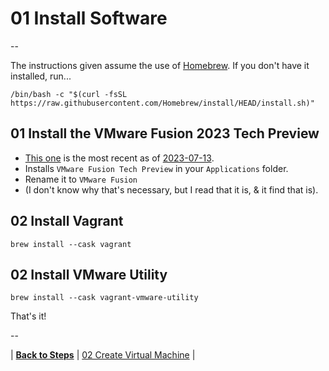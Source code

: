 # 01 Install Software

--

The instructions given assume the use of [Homebrew](https://brew.sh). If you don't have it installed, run...

```
/bin/bash -c "$(curl -fsSL https://raw.githubusercontent.com/Homebrew/install/HEAD/install.sh)"
```

## 01 Install the VMware Fusion 2023 Tech Preview

* [This one](https://customerconnect.vmware.com/downloads/get-download?downloadGroup=FUS-TP2023) is the most recent as of [2023-07-13](https://blogs.vmware.com/teamfusion/2023/07/vmware-fusion-2023-tech-preview.html).
* Installs `VMware Fusion Tech Preview` in your `Applications` folder.
* Rename it to `VMware Fusion`
* (I don't know why that's necessary, but I read that it is, & it find that is).

## 02 Install Vagrant

```
brew install --cask vagrant
```

## 02 Install VMware Utility

```
brew install --cask vagrant-vmware-utility
```

That's it!

--

<!-- 01 Install Software -->
| [**Back to Steps**](../README.md)
| [02 Create Virtual Machine](./02_Create_Virtual_Machine.md)
|
